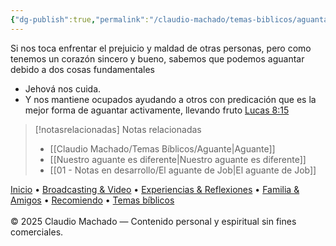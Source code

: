 ```yaml
---
{"dg-publish":true,"permalink":"/claudio-machado/temas-biblicos/aguantar-y-llevar-fruto/","title":"Aguantar y llevar fruto","tags":["Aguantar","aguante","Fe"]}
---
```



 Si nos toca enfrentar el prejuicio y maldad de otras personas, pero como tenemos un corazón sincero y bueno, sabemos que podemos aguantar debido a dos cosas fundamentales
 - Jehová nos cuida. 
 - Y nos mantiene ocupados ayudando a otros con predicación que es la mejor forma de aguantar activamente, llevando fruto [Lucas 8:15](https://wol.jw.org/es/wol/b/r4/lp-s/nwtsty/42/8#v=42:8:15)



> [!notasrelacionadas] Notas relacionadas
> - [[Claudio Machado/Temas Bíblicos/Aguante\|Aguante]]
> - [[Nuestro aguante es diferente\|Nuestro aguante es diferente]]
> - [[01 - Notas en desarrollo/El aguante de Job\|El aguante de Job]]

<div class="pie-simple">
  <a href="https://mis-apuntes-psi.vercel.app/">Inicio</a> •
  <a href="https://mis-apuntes-psi.vercel.app/claudio-machado/brodcasting-and-videos/principial-brodcasting-and-video/">Broadcasting & Video</a> •
  <a href="https://mis-apuntes-psi.vercel.app/claudio-machado/experiencias-and-reflexiones/experiencias-and-reflexiones/">Experiencias & Reflexiones</a> •
  <a href="https://mis-apuntes-psi.vercel.app/claudio-machado/familia-and-amigos/familia-and-amigos/">Familia & Amigos</a> •
  <a href="https://mis-apuntes-psi.vercel.app/claudio-machado/recomendaciones/recomiendo/">Recomiendo</a> •
  <a href="https://mis-apuntes-psi.vercel.app/claudio-machado/temas-biblicos/temas-biblicos/">Temas bíblicos</a>
  <br><br>
  <span class="legal">© 2025 Claudio Machado — Contenido personal y espiritual sin fines comerciales.</span>
</div>
